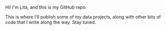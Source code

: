 Hi! I'm Lita, and this is my GitHub repo.

This is where I'll publish some of my data projects, along with other bits of code that I write along the way. Stay tuned.

<!---
¡Eso es divertido!
---!>
